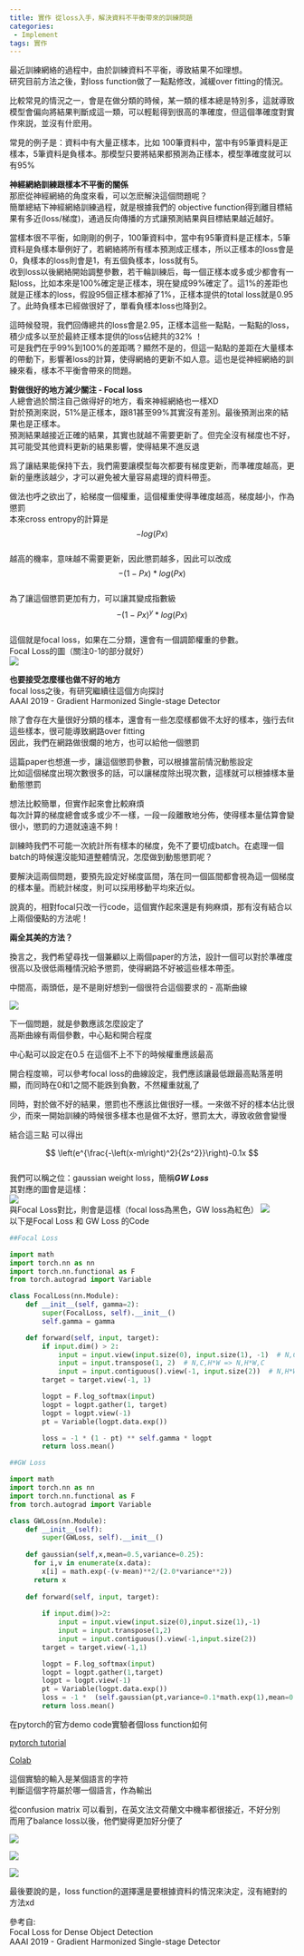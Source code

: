 ```yaml
---   
title: 實作 從loss入手，解決資料不平衡帶來的訓練問題   
categories:   
 - Implement   
tags: 實作   
---   
```

   
最近訓練網絡的過程中，由於訓練資料不平衡，導致結果不如理想。   
研究目前方法之後，對loss function做了一點點修改，減緩over fitting的情況。   

比較常見的情況之一，會是在做分類的時候，某一類的樣本總是特別多，這就導致模型會偏向將結果判斷成這一類，可以輕鬆得到很高的準確度，但這個準確度對實作來説，並沒有什麽用。   
   
常見的例子是：資料中有大量正樣本，比如 100筆資料中，當中有95筆資料是正樣本，5筆資料是負樣本。那模型只要將結果都預測為正樣本，模型準確度就可以有95%   
   
**神經網絡訓練跟樣本不平衡的關係**   
那麽從神經網絡的角度來看，可以怎麽解決這個問題呢？   
簡單總結下神經網絡訓練過程，就是根據我們的 objective function得到離目標結果有多近(loss/梯度)，通過反向傳播的方式讓預測結果與目標結果越近越好。   
   
當樣本很不平衡，如剛剛的例子，100筆資料中，當中有95筆資料是正樣本，5筆資料是負樣本舉例好了，若網絡將所有樣本預測成正樣本，所以正樣本的loss會是0，負樣本的loss則會是1，有五個負樣本，loss就有5。   
收到loss以後網絡開始調整參數，若干輪訓練后，每一個正樣本或多或少都會有一點loss，比如本來是100%確定是正樣本，現在變成99%確定了。這1%的差距也就是正樣本的loss，假設95個正樣本都掉了1%，正樣本提供的total loss就是0.95了。此時負樣本已經做很好了，單看負樣本loss也降到2。   
   
這時候發現，我們回傳總共的loss會是2.95，正樣本這些一點點，一點點的loss，積少成多以至於最終正樣本提供的loss佔總共的32% ！   
可是我們在乎99%到100%的差距嗎？顯然不是的，但這一點點的差距在大量樣本的帶動下，影響著loss的計算，使得網絡的更新不如人意。這也是從神經網絡的訓練來看，樣本不平衡會帶來的問題。   
   
**對做很好的地方減少關注 - Focal loss**   
人總會過於關注自己做得好的地方，看來神經網絡也一樣XD   
對於預測來説，51%是正樣本，跟81甚至99%其實沒有差別。最後預測出來的結果也是正樣本。   
預測結果越接近正確的結果，其實也就越不需要更新了。但完全沒有梯度也不好，其可能受其他資料更新的結果影響，使得結果不進反退   
   
爲了讓結果能保持下去，我們需要讓模型每次都要有梯度更新，而準確度越高，更新的量應該越少，才可以避免被大量容易處理的資料帶歪。   
   
做法也呼之欲出了，給梯度一個權重，這個權重使得準確度越高，梯度越小，作為懲罰   
本來cross entropy的計算是   
$$ -log(Px) $$    
越高的機率，意味越不需要更新，因此懲罰越多，因此可以改成   
$$ -(1-Px)* log(Px)$$    
為了讓這個懲罰更加有力，可以讓其變成指數級   
$$ -(1-Px)^y* log(Px) $$    
這個就是focal loss，如果在二分類，還會有一個調節權重的參數。  
Focal Loss的圖（關注0-1的部分就好）   
![](https://raw.githubusercontent.com/voidful/voidful_blog/master/assets/post_src/imp_lfsdi/img1)

   
**也要接受怎麼樣也做不好的地方**   
focal loss之後，有研究繼續往這個方向探討   
AAAI 2019 - Gradient Harmonized Single-stage Detector   
   
除了會存在大量很好分類的樣本，還會有一些怎麼樣都做不太好的樣本，強行去fit這些樣本，很可能導致網路over fitting   
因此，我們在網路做很爛的地方，也可以給他一個懲罰   
   
這篇paper也想進一步，讓這個懲罰參數，可以根據當前情況動態設定   
比如這個梯度出現次數很多的話，可以讓梯度除出現次數，這樣就可以根據樣本量動態懲罰   
   
想法比較簡單，但實作起來會比較麻煩   
每次計算的梯度總會或多或少不一樣，一段一段離散地分佈，使得樣本量估算會變很小，懲罰的力道就遠遠不夠！   
   
訓練時我們不可能一次統計所有樣本的梯度，免不了要切成batch。在處理一個batch的時候還沒能知道整體情況，怎麼做到動態懲罰呢？   
   
要解決這兩個問題，要預先設定好梯度區間，落在同一個區間都會視為這一個梯度的樣本量。而統計梯度，則可以採用移動平均來近似。   
   
說真的，相對focal只改一行code，這個實作起來還是有夠麻煩，那有沒有結合以上兩個優點的方法呢！   
   
**兩全其美的方法？**   
   
換言之，我們希望尋找一個兼顧以上兩個paper的方法，設計一個可以對於準確度很高以及很低兩種情況給予懲罰，使得網路不好被這些樣本帶歪。   
   
中間高，兩頭低，是不是剛好想到一個很符合這個要求的 - 高斯曲線   
   
![](https://upload.wikimedia.org/wikipedia/commons/thumb/1/1b/Normal_distribution_pdf.png/1024px-Normal_distribution_pdf.png)   
   
下一個問題，就是參數應該怎麼設定了   
高斯曲線有兩個參數，中心點和開合程度   
   
中心點可以設定在0.5 在這個不上不下的時候權重應該最高   
   
開合程度嘛，可以參考focal loss的曲線設定，我們應該讓最低跟最高點落差明顯，而同時在0和1之間不能跌到負數，不然權重就亂了   
   
同時，對於做不好的結果，懲罰也不應該比做很好一樣。一來做不好的樣本佔比很少，而來一開始訓練的時候很多樣本也是做不太好，懲罰太大，導致收斂會變慢   
   
結合這三點 可以得出   
   
$$ \left(e^{\frac{-\left(x-m\right)^2}{2s^2}}\right)-0.1x $$   
我們可以稱之位：gaussian weight loss，簡稱***GW Loss***   
其對應的圖會是這樣：   
![](https://raw.githubusercontent.com/voidful/voidful_blog/master/assets/post_src/imp_lfsdi/img2)  
與Focal Loss對比，則會是這樣（focal loss為黑色，GW loss為紅色）
![](https://raw.githubusercontent.com/voidful/voidful_blog/master/assets/post_src/imp_lfsdi/img3)    
以下是Focal Loss 和 GW Loss 的Code
```python
##Focal Loss

import math
import torch.nn as nn
import torch.nn.functional as F
from torch.autograd import Variable

class FocalLoss(nn.Module):
    def __init__(self, gamma=2):
        super(FocalLoss, self).__init__()
        self.gamma = gamma

    def forward(self, input, target):
        if input.dim() > 2:
            input = input.view(input.size(0), input.size(1), -1)  # N,C,H,W => N,C,H*W
            input = input.transpose(1, 2)  # N,C,H*W => N,H*W,C
            input = input.contiguous().view(-1, input.size(2))  # N,H*W,C => N*H*W,C
        target = target.view(-1, 1)

        logpt = F.log_softmax(input)
        logpt = logpt.gather(1, target)
        logpt = logpt.view(-1)
        pt = Variable(logpt.data.exp())

        loss = -1 * (1 - pt) ** self.gamma * logpt
        return loss.mean()
```   
   
```python
##GW Loss

import math
import torch.nn as nn
import torch.nn.functional as F
from torch.autograd import Variable

class GWLoss(nn.Module):
    def __init__(self):
        super(GWLoss, self).__init__()
  
    def gaussian(self,x,mean=0.5,variance=0.25):
      for i,v in enumerate(x.data):
        x[i] = math.exp(-(v-mean)**2/(2.0*variance**2))
      return x
    
    def forward(self, input, target):
      
        if input.dim()>2:
            input = input.view(input.size(0),input.size(1),-1)  
            input = input.transpose(1,2)    
            input = input.contiguous().view(-1,input.size(2))  
        target = target.view(-1,1)

        logpt = F.log_softmax(input)
        logpt = logpt.gather(1,target)
        logpt = logpt.view(-1)
        pt = Variable(logpt.data.exp())
        loss = -1 *  (self.gaussian(pt,variance=0.1*math.exp(1),mean=0.5)-0.1*pt) * logpt
        return loss.mean()
```   
   
在pytorch的官方demo code實驗者個loss function如何   
   
[pytorch tutorial](https://pytorch.org/tutorials/intermediate/char_rnn_classification_tutorial.html)     
   
[Colab](https://drive.google.com/file/d/1VYTRHcX_Zs2HPGIQ5SDwUXemZVUOXaZ-/view?usp=sharing)    
   
   
這個實驗的輸入是某個語言的字符   
判斷這個字符屬於哪一個語言，作為輸出   
   
從confusion matrix 可以看到，在英文法文荷蘭文中機率都很接近，不好分別   
而用了balance loss以後，他們變得更加好分便了   
   
![](https://raw.githubusercontent.com/voidful/voidful_blog/master/assets/post_src/imp_lfsdi/img4)    
   
![](https://raw.githubusercontent.com/voidful/voidful_blog/master/assets/post_src/imp_lfsdi/img5)    
   
![](https://raw.githubusercontent.com/voidful/voidful_blog/master/assets/post_src/imp_lfsdi/img6)   
    
    
最後要說的是，loss function的選擇還是要根據資料的情況來決定，沒有絕對的方法xd   
      
參考自:    
Focal Loss for Dense Object Detection    
AAAI 2019 - Gradient Harmonized Single-stage Detector   
   
   
   
   
